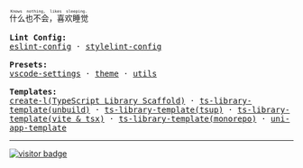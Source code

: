 <!-- <img align="right" src="https://github-readme-stats.vercel.app/api?username=Bernankez&show_icons=true&icon_color=CE1D2D&text_color=718096&bg_color=ffffff&hide_title=true" /> -->

<ruby>
  什么也不会，喜欢睡觉
  <rt>
    <samp>Knows nothing, likes sleeping.</samp>
  </rt>
</ruby>

<br>
<br>

<samp>
  <b>Lint Config:</b><br/>
  <a href="https://github.com/Bernankez/eslint-config">eslint-config</a> · 
  <a href="https://github.com/Bernankez/stylelint-config">stylelint-config</a>
  <br/>
  <br/>
  <b>Presets:</b><br/>
  <a href="https://github.com/Bernankez/vscode-settings">vscode-settings</a> · 
  <a href="https://github.com/Bernankez/theme">theme</a> · 
  <a href="https://github.com/Bernankez/utils">utils</a>
  <br/>
  <br/>
  <b>Templates:</b><br/>
  <a href="https://github.com/Bernankez/create-l">create-l(TypeScript Library Scaffold)</a> · 
  <a href="https://github.com/Bernankez/TSTemplate">ts-library-template(unbuild)</a> · 
  <a href="https://github.com/Bernankez/TSTemplateTsup">ts-library-template(tsup)</a> · 
  <a href="https://github.com/Bernankez/TSTemplateVite">ts-library-template(vite & tsx)</a> · 
  <a href="https://github.com/Bernankez/TSTemplateMonorepo">ts-library-template(monorepo)</a> · 
  <a href="https://github.com/Bernankez/UniAppTemplate">uni-app-template</a>
</samp>

---

[![visitor badge](https://badge.keke.cc/api/github.com/bernankez)](https://github.com/Bernankez/visitor-badge)
